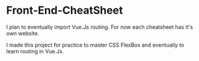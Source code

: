 # Front-End-CheatSheet
I plan to eventually import Vue.Js routing. For now each cheatsheet has it's own website.

I made this project for practice to master CSS FlexBox and eventually to learn routing in Vue.Js.
